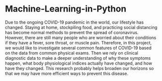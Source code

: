 # Machine-Learning-in-Python
Due to the ongoing COVID-19 pandemic in the world, our lifestyle has changed. Staying at home, stockpiling food, and practicing social distancing has become normal methods to prevent the spread of coronavirus. However, there are still many people who are worried about their conditions if they have a fever, sore throat, or muscle pain. Therefore, in this project, we would like to investigate several common features of COVID-19 based on the data from common physical exams. Then we rely on clinical diagnostic data to make a deeper understanding of why these symptoms happen, what body physiological indices actually have changed, and how have they changed. This research probably helps broaden our horizons so that we may have more efficient ways to prevent this disease.
